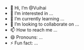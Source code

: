 - 👋 Hi, I’m @Vuihai
- 👀 I’m interested in ...
- 🌱 I’m currently learning ...
- 💞️ I’m looking to collaborate on ...
- 📫 How to reach me ...
- 😄 Pronouns: ...
- ⚡ Fun fact: ...

<!---
Vuihai/Vuihai is a ✨ special ✨ repository because its `README.md` (this file) appears on your GitHub profile.
You can click the Preview link to take a look at your changes.
--->
